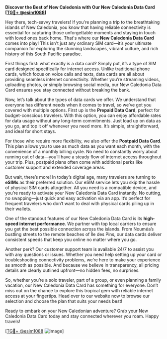 **Discover the Best of New Caledonia with Our New Caledonia Data Card [[TG💪+ @esim1088](https://t.me/s/esim1088)]**

Hey there, tech-savvy travelers! If you're planning a trip to the breathtaking islands of New Caledonia, you know that having reliable connectivity is essential for capturing those unforgettable moments and staying in touch with loved ones back home. That's where our **New Caledonia Data Card** comes into play! This isn't just any ordinary SIM card—it’s your ultimate companion for exploring the stunning landscapes, vibrant culture, and rich history of this South Pacific paradise.

First things first: what exactly is a data card? Simply put, it’s a type of SIM card designed specifically for internet access. Unlike traditional phone cards, which focus on voice calls and texts, data cards are all about providing seamless internet connectivity. Whether you’re streaming videos, uploading photos, or simply browsing social media, our New Caledonia Data Card ensures you stay connected without breaking the bank.

Now, let’s talk about the types of data cards we offer. We understand that everyone has different needs when it comes to travel, so we’ve got you covered with multiple options. First up is the **Prepaid Data Card**, perfect for budget-conscious travelers. With this option, you can enjoy affordable rates for data usage without any long-term commitments. Just load up on data as you go, and top it off whenever you need more. It’s simple, straightforward, and ideal for short stays.

For those who require more flexibility, we also offer the **Postpaid Data Card**. This plan allows you to use as much data as you want each month, with the convenience of a monthly billing cycle. No need to constantly worry about running out of data—you’ll have a steady flow of internet access throughout your trip. Plus, postpaid plans often come with additional perks like customer support and extended coverage areas.

But wait, there’s more! In today’s digital age, many travelers are turning to **eSIMs** as their preferred solution. Our eSIM service lets you skip the hassle of physical SIM cards altogether. All you need is a compatible device, and you’re ready to activate your New Caledonia Data Card instantly. No cutting, no swapping—just quick and easy activation via an app. It’s perfect for frequent travelers who don’t want to deal with physical cards piling up in their wallets.

One of the standout features of our New Caledonia Data Card is its **high-speed internet performance**. We partner with top local carriers to ensure you get the best possible connection across the islands. From Nouméa’s bustling streets to the remote beaches of Île des Pins, our data cards deliver consistent speeds that keep you online no matter where you go.

Another perk? Our customer support team is available 24/7 to assist you with any questions or issues. Whether you need help setting up your card or troubleshooting connectivity problems, we’re here to make your experience as smooth as possible. And because we believe in transparency, all pricing details are clearly outlined upfront—no hidden fees, no surprises.

So, whether you’re a solo traveler, part of a group, or even planning a family vacation, our New Caledonia Data Card has something for everyone. Don’t miss out on the chance to explore this tropical gem with reliable internet access at your fingertips. Head over to our website now to browse our selection and choose the plan that suits your needs best!

Ready to embark on your New Caledonian adventure? Grab your New Caledonia Data Card today and stay connected wherever you roam. Happy travels! 

[[TG💪+ @esim1088](https://t.me/s/esim1088) ![Image](https://i.postimg.cc/Y0z9fWf4/image.png)]
